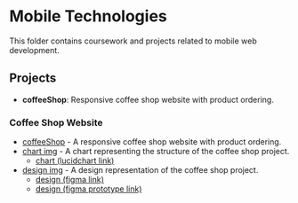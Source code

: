 # Mobile Technologies

This folder contains coursework and projects related to mobile web development.

## Projects

- **coffeeShop**: Responsive coffee shop website with product ordering.

### Coffee Shop Website

- [coffeeShop](src/coffeeShop) - A responsive coffee shop website with product ordering.
- [chart img](chart/coffeeShop/Coffee%20Shop%20Lucidchart%20(transparent).png) - A chart representing the structure of the coffee shop project.
    - [chart (lucidchart link)](https://lucid.app/lucidchart/13ab3fc9-e25c-4c52-8ece-431dcde864f4/edit?invitationId=inv_a69433ff-7734-4c42-bf42-26f1daac9700)
- [design img](design/coffeeShop/Coffee%20Shop%20Figma.png) - A design representation of the coffee shop project.
    - [design (figma link)](https://www.figma.com/design/dnAqtBiXdsQ0xfB9H0Tdu1/Coffee-Shop--MobileApp-?node-id=0-1&t=SoAOiqFBtnjCJ1E8-1)
    - [design (figma prototype link)](https://www.figma.com/proto/dnAqtBiXdsQ0xfB9H0Tdu1/Coffee-Shop--MobileApp-?node-id=0-1&t=SoAOiqFBtnjCJ1E8-1)
